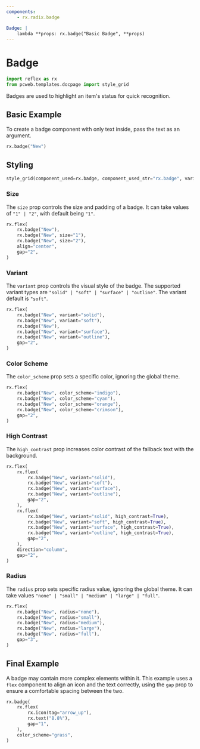 ```yaml
---
components:
    - rx.radix.badge

Badge: |
    lambda **props: rx.badge("Basic Badge", **props)
---
```

# Badge

```python exec
import reflex as rx
from pcweb.templates.docpage import style_grid
```

Badges are used to highlight an item's status for quick recognition.

## Basic Example

To create a badge component with only text inside, pass the text as an argument.

```python demo
rx.badge("New")
```

## Styling

```python eval
style_grid(component_used=rx.badge, component_used_str="rx.badge", variants=["solid", "soft", "surface", "outline"], components_passed="England!",)
```

### Size

The `size` prop controls the size and padding of a badge. It can take values of `"1" | "2"`, with default being `"1"`.

```python demo
rx.flex(
    rx.badge("New"),
    rx.badge("New", size="1"),
    rx.badge("New", size="2"),
    align="center",
    gap="2",
)
```

### Variant

The `variant` prop controls the visual style of the badge. The supported variant types are `"solid" | "soft" | "surface" | "outline"`. The variant default is `"soft"`.

```python demo
rx.flex(
    rx.badge("New", variant="solid"),
    rx.badge("New", variant="soft"),
    rx.badge("New"),
    rx.badge("New", variant="surface"),
    rx.badge("New", variant="outline"),
    gap="2",
)
```

### Color Scheme

The `color_scheme` prop sets a specific color, ignoring the global theme.

```python demo
rx.flex(
    rx.badge("New", color_scheme="indigo"),
    rx.badge("New", color_scheme="cyan"),
    rx.badge("New", color_scheme="orange"),
    rx.badge("New", color_scheme="crimson"),
    gap="2",
)
```

### High Contrast

The `high_contrast` prop increases color contrast of the fallback text with the background.

```python demo
rx.flex(
    rx.flex(
        rx.badge("New", variant="solid"),
        rx.badge("New", variant="soft"),
        rx.badge("New", variant="surface"),
        rx.badge("New", variant="outline"),
        gap="2",
    ),
    rx.flex(
        rx.badge("New", variant="solid", high_contrast=True),
        rx.badge("New", variant="soft", high_contrast=True),
        rx.badge("New", variant="surface", high_contrast=True),
        rx.badge("New", variant="outline", high_contrast=True),
        gap="2",
    ),
    direction="column",
    gap="2",
)
```

### Radius

The `radius` prop sets specific radius value, ignoring the global theme. It can take values `"none" | "small" | "medium" | "large" | "full"`.

```python demo
rx.flex(
    rx.badge("New", radius="none"),
    rx.badge("New", radius="small"),
    rx.badge("New", radius="medium"),
    rx.badge("New", radius="large"),
    rx.badge("New", radius="full"),
    gap="3",
)
```

## Final Example

A badge may contain more complex elements within it. This example uses a `flex` component to align an icon and the text correctly, using the `gap` prop to
ensure a comfortable spacing between the two.

```python demo
rx.badge(
    rx.flex(
        rx.icon(tag="arrow_up"),
        rx.text("8.8%"),
        gap="1",
    ),
    color_scheme="grass",
)
```
